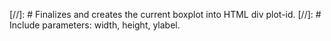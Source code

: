 [//]: # Finalizes and creates the current boxplot into HTML div plot-id.
[//]: # Include parameters: width, height, ylabel.

<script>

var layout = {
  xaxis: {
{%- if include.xaxis == false %}
    visible: false,
{%- endif %}
  },
  yaxis: {
    title: '{{ include.ylabel }}',
  },
  autosize: false,

{%- if include.height %}
  height: {{ include.height }},
{%- else %}
  height: 300,
{%- endif %}
{%- if include.width %}
  width: {{ include.width }},
{%- endif %}
  margin: {
    l: 70,
    r: 0,
    b: 80,
    t: 30,
    pad: 0,
  },
  showlegend: false,
};

Plotly.newPlot('{{plot-id}}', data, layout);

</script>
